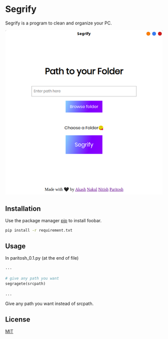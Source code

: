 # Segrify

Segrify is a program to clean and organize your PC.

![Screenshot](img/screenshot.png)

## Installation

Use the package manager [pip](https://pip.pypa.io/en/stable/) to install foobar.

```bash
pip install -r requirement.txt
```

## Usage
In paritosh_0.1.py (at the end of file)
```python
...

# give any path you want
segragete(srcpath)

...
```
Give any path you want instead of srcpath.

## License
[MIT](https://choosealicense.com/licenses/mit/)